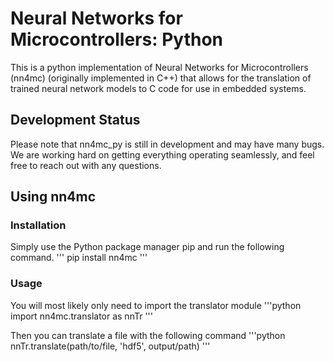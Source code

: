 # Neural Networks for Microcontrollers: Python

This is a python implementation of Neural Networks for Microcontrollers (nn4mc) (originally implemented in C++) that allows for the translation of trained neural network models to C code for use in embedded systems.

## Development Status

Please note that nn4mc_py is still in development and may have many bugs. We are working hard on getting everything operating seamlessly, and feel free to reach out with any questions.

## Using nn4mc

### Installation

Simply use the Python package manager pip and run the following command.
'''
pip install nn4mc
'''

### Usage

You will most likely only need to import the translator module
'''python
import nn4mc.translator as nnTr
'''

Then you can translate a file with the following command
'''python
nnTr.translate(path/to/file, 'hdf5', output/path)
'''
